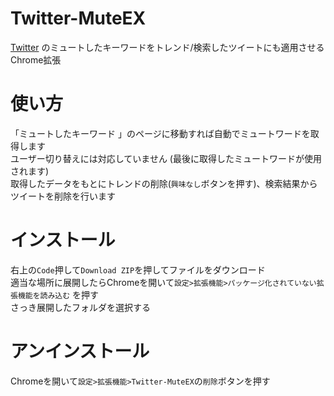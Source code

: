 # Twitter-MuteEX
[Twitter](https://twitter.com "twitter.com") のミュートしたキーワードをトレンド/検索したツイートにも適用させるChrome拡張  

# 使い方
「ミュートしたキーワード 」のページに移動すれば自動でミュートワードを取得します  
ユーザー切り替えには対応していません (最後に取得したミュートワードが使用されます)  
取得したデータをもとにトレンドの削除(`興味なし`ボタンを押す)、検索結果からツイートを削除を行います  

# インストール
右上の`Code`押して`Download ZIP`を押してファイルをダウンロード  
適当な場所に展開したらChromeを開いて`設定>拡張機能>パッケージ化されていない拡張機能を読み込む`  を押す  
さっき展開したフォルダを選択する  

# アンインストール
Chromeを開いて`設定>拡張機能>Twitter-MuteEX`の`削除`ボタンを押す
